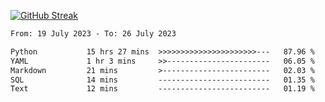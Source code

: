 [![GitHub Streak](https://streak-stats.demolab.com?user=renren-017&theme=sea&hide_border=true&background=DD272700)](https://git.io/streak-stats)

<!--START_SECTION:waka-->

```txt
From: 19 July 2023 - To: 26 July 2023

Python           15 hrs 27 mins  >>>>>>>>>>>>>>>>>>>>>>---   87.96 %
YAML             1 hr 3 mins     >>-----------------------   06.05 %
Markdown         21 mins         >------------------------   02.03 %
SQL              14 mins         -------------------------   01.35 %
Text             12 mins         -------------------------   01.19 %
```

<!--END_SECTION:waka-->
